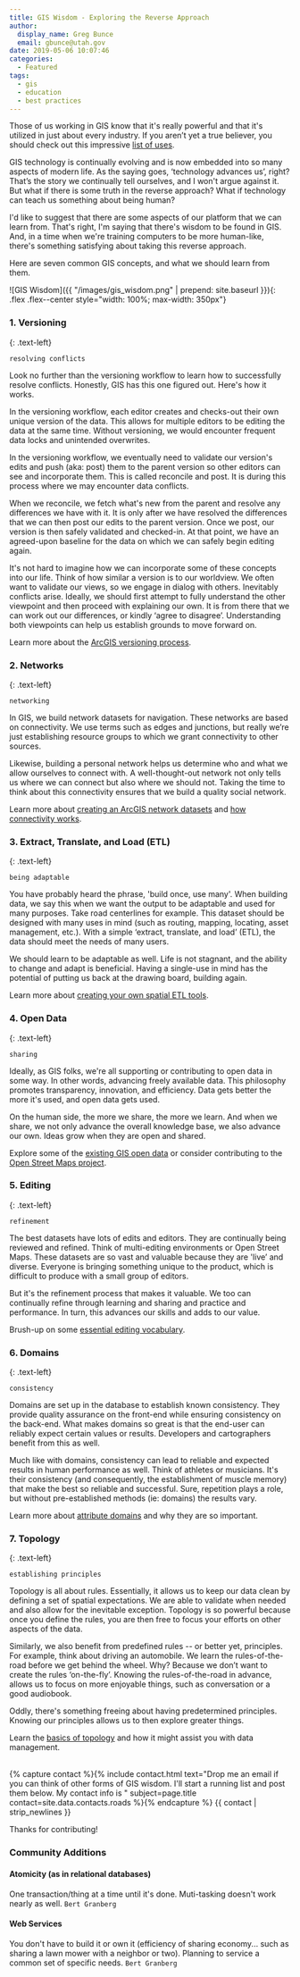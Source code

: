 ```yaml
---
title: GIS Wisdom - Exploring the Reverse Approach
author:
  display_name: Greg Bunce
  email: gbunce@utah.gov
date: 2019-05-06 10:07:46
categories:
  - Featured
tags:
  - gis
  - education
  - best practices
---
```


Those of us working in GIS know that it's really powerful and that it's utilized in just about every industry.  If you aren’t yet a true believer, you should check out this impressive [list of uses](https://gisgeography.com/gis-applications-uses/).  

GIS technology is continually evolving and is now embedded into so many aspects of modern life.  As the saying goes, ‘technology advances us’, right?  That’s the story we continually tell ourselves, and I won't argue against it. But what if there is some truth in the reverse approach?  What if technology can teach us something about being human?

I'd like to suggest that there are some aspects of our platform that we can learn from. That's right, I'm saying that there's wisdom to be found in GIS.  And, in a time when we're training computers to be more human-like, there's something satisfying about taking this reverse approach.

Here are seven common GIS concepts, and what we should learn from them.

![GIS Wisdom]({{ "/images/gis_wisdom.png" | prepend: site.baseurl }}){: .flex .flex--center style="width: 100%; max-width: 350px"}

### 1. Versioning 
{: .text-left}

`resolving conflicts`

Look no further than the versioning workflow to learn how to successfully resolve conflicts.  Honestly, GIS has this one figured out.  Here's how it works. 

In the versioning workflow, each editor creates and checks-out their own unique version of the data. This allows for multiple editors to be editing the data at the same time.  Without versioning, we would encounter frequent data locks and unintended overwrites.  

In the versioning workflow, we eventually need to validate our version's edits and push (aka: post) them to the parent version so other editors can see and incorporate them.  This is called reconcile and post.  It is during this process where we may encounter data conflicts. 

When we reconcile, we fetch what's new from the parent and resolve any differences we have with it.  It is only after we have resolved the differences that we can then post our edits to the parent version.  Once we post, our version is then safely validated and checked-in. At that point, we have an agreed-upon baseline for the data on which we can safely begin editing again. 

It's not hard to imagine how we can incorporate some of these concepts into our life.  Think of how similar a version is to our worldview.  We often want to validate our views, so we engage in dialog with others.  Inevitably conflicts arise. Ideally, we should first attempt to fully understand the other viewpoint and then proceed with explaining our own.  It is from there that we can work out our differences, or kindly ‘agree to disagree’.  Understanding both viewpoints can help us establish grounds to move forward on.

Learn more about the [ArcGIS versioning process](http://desktop.arcgis.com/en/arcmap/latest/manage-data/geodatabases/the-version-editing-process.htm).

### 2. Networks 
{: .text-left}

`networking`

In GIS, we build network datasets for navigation.  These networks are based on connectivity.  We use terms such as edges and junctions, but really we’re just establishing resource groups to which we grant connectivity to other sources.

Likewise, building a personal network helps us determine who and what we allow ourselves to connect with.  A well-thought-out network not only tells us where we can connect but also where we should not. Taking the time to think about this connectivity ensures that we build a quality social network.

Learn more about [creating an ArcGIS network datasets](http://desktop.arcgis.com/en/arcmap/latest/extensions/network-analyst/creating-a-network-dataset.htm) and [how connectivity works](http://desktop.arcgis.com/en/arcmap/latest/extensions/network-analyst/understanding-connectivity.htm).

### 3. Extract, Translate, and Load (ETL) 
{: .text-left}

`being adaptable`

You have probably heard the phrase, 'build once, use many'.  When building data, we say this when we want the output to be adaptable and used for many purposes.  Take road centerlines for example.  This dataset should be designed with many uses in mind (such as routing, mapping, locating, asset management, etc.).  With a simple ‘extract, translate, and load’ (ETL), the data should meet the needs of many users.  

We should learn to be adaptable as well.  Life is not stagnant, and the ability to change and adapt is beneficial.  Having a single-use in mind has the potential of putting us back at the drawing board, building again.

Learn more about [creating your own spatial ETL tools](http://desktop.arcgis.com/en/arcmap/10.6/extensions/data-interoperability/spatial-etl-tools.htm).

### 4. Open Data
{: .text-left}

`sharing`

Ideally, as GIS folks, we're all supporting or contributing to open data in some way.  In other words, advancing freely available data.  This philosophy promotes transparency,  innovation, and efficiency.  Data gets better the more it's used, and open data gets used.

On the human side, the more we share, the more we learn.  And when we share, we not only advance the overall knowledge base, we also advance our own. Ideas grow when they are open and shared.  

Explore some of the [existing GIS open data](http://hub.arcgis.com/pages/open-data) or consider contributing to the [Open Street Maps project](https://www.openstreetmap.org/about).

### 5. Editing
{: .text-left}

`refinement`

The best datasets have lots of edits and editors.  They are continually being reviewed and refined. Think of multi-editing environments or Open Street Maps.  These datasets are so vast and valuable because they are 'live’ and diverse.  Everyone is bringing something unique to the product, which is difficult to produce with a small group of editors.

But it's the refinement process that makes it valuable.  We too can continually refine through learning and sharing and practice and performance.  In turn, this advances our skills and adds to our value.

Brush-up on some [essential editing vocabulary](http://desktop.arcgis.com/en/arcmap/10.3/manage-data/editing/essential-editing-vocabulary.htm).

### 6. Domains
{: .text-left}

`consistency`

Domains are set up in the database to establish known consistency. They provide quality assurance on the front-end while ensuring consistency on the back-end.  What makes domains so great is that the end-user can reliably expect certain values or results.  Developers and cartographers benefit from this as well. 

Much like with domains, consistency can lead to reliable and expected results in human performance as well.  Think of athletes or musicians.  It's their consistency (and consequently, the establishment of muscle memory) that make the best so reliable and successful. Sure, repetition plays a role, but without pre-established methods (ie: domains) the results vary.   

Learn more about [attribute domains](https://pro.arcgis.com/en/pro-app/help/data/geodatabases/overview/an-overview-of-attribute-domains.htm) and why they are so important. 

### 7. Topology
{: .text-left}

`establishing principles`

Topology is all about rules.  Essentially, it allows us to keep our data clean by defining a set of spatial expectations.  We are able to validate when needed and also allow for the inevitable exception.  Topology is so powerful because once you define the rules, you are then free to focus your efforts on other aspects of the data.

Similarly, we also benefit from predefined rules -- or better yet, principles.  For example, think about driving an automobile.  We learn the rules-of-the-road before we get behind the wheel.  Why?  Because we don’t want to create the rules ‘on-the-fly’.  Knowing the rules-of-the-road in advance, allows us to focus on more enjoyable things, such as conversation or a good audiobook.

Oddly, there's something freeing about having predetermined principles.  Knowing our principles allows us to then explore greater things.

Learn the [basics of topology](https://pro.arcgis.com/en/pro-app/help/data/topologies/topology-basics.htm) and how it might assist you with data management.

<br/>
{% capture contact %}{% include contact.html text="Drop me an email if you can think of other forms of GIS wisdom.  I'll start a running list and post them below.  My contact info is " subject=page.title contact=site.data.contacts.roads %}{% endcapture %}
{{ contact | strip_newlines }}

Thanks for contributing!

### Community Additions

#### Atomicity (as in relational databases)
One transaction/thing at a time until it's done. Muti-tasking doesn't work nearly as well. `Bert Granberg`

#### Web Services
You don't have to build it or own it (efficiency of sharing economy... such as sharing a lawn mower with a neighbor or two). Planning to service a common set of specific needs.  `Bert Granberg`
